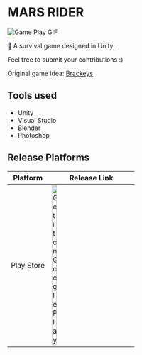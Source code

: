 # MARS RIDER
![Game Play GIF](https://github.com/haseebpvt/MarsRider/blob/master/game_play.gif)

 :blue_car: A survival game designed in Unity.
 
 Feel free to submit your contributions :)

Original game idea: [Brackeys](https://brackeysgames.itch.io/shrinking-planet)

## Tools used
* Unity
* Visual Studio
* Blender
* Photoshop

## Release Platforms

| Platform | Release Link |
| --- | --- |
| Play Store | <a href='https://play.google.com/store/apps/details?id=com.fzgamestudios.marsrider&pcampaignid=MKT-Other-global-all-co-prtnr-py-PartBadge-Mar2515-1'><img width="25%" height="25%" alt='Get it on Google Play' src='https://play.google.com/intl/en_us/badges/images/generic/en_badge_web_generic.png'/></a> |
